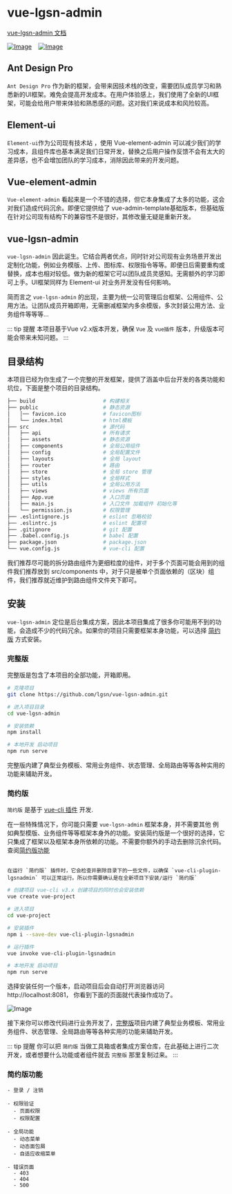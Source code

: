 # vue-lgsn-admin

[vue-lgsn-admin 文档](https://lgsn.github.io/vue-lgsn-admin-docs/)

[![Image](https://img.shields.io/badge/2.6.11-vue-brightgreen)]()&nbsp; &nbsp; [![Image](https://img.shields.io/badge/2.15.1-element--ui-brightgreen)]()

## Ant Design Pro
 `Ant Design Pro` 作为新的框架，会带来因技术栈的改变，需要团队成员学习和熟悉新的UI框架。难免会提高开发成本。在用户体验感上，我们使用了全新的UI框架，可能会给用户带来体验和熟悉感的问题。这对我们来说成本和风险较高。

## Element-ui
 `Element-ui`作为公司现有技术站 ，使用 Vue-element-admin 可以减少我们的学习成本，且组件库也基本满足我们日常开发，替换之后用户操作反馈不会有太大的差异感，也不会增加团队的学习成本，消除因此带来的开发问题。

## Vue-element-admin
 `Vue-element-admin` 看起来是一个不错的选择，但它本身集成了太多的功能，这会对我们造成代码沉余。即便它提供给了 vue-admin-template基础版本，但基础版在针对公司现有结构下的兼容性不是很好，其修改量无疑是重新开发。

## vue-lgsn-admin
 `vue-lgsn-admin` 因此诞生。它结合两者优点，同时针对公司现有业务场景开发出定制化功能，例如业务模版、上传、图标库、权限指令等等。即便日后需要重构或替换，成本也相对较低。做为新的框架它可以团队成员灵感知。无需额外的学习即可上手。UI框架同样为 Element-ui 对业务开发没有任何影响。

简而言之 `vue-lgsn-admin` 的出现，主要为统一公司管理后台框架、公用组件、公用方法。让团队成员开箱即用，无需删减框架内多余模版，多次封装公用方法、业务组件等等等...

::: tip 提醒
本项目基于Vue v2.x版本开发，确保 `Vue` 及 `vue插件` 版本，升级版本可能会带来未知问题。
:::

## 目录结构
本项目已经为你生成了一个完整的开发框架，提供了涵盖中后台开发的各类功能和坑位，下面是整个项目的目录结构。
```bash javascript:no-line-numbers
├── build                      # 构建相关
├── public                     # 静态资源
│   │── favicon.ico            # favicon图标
│   └── index.html             # html模板
├── src                        # 源代码
│   ├── api                    # 所有请求
│   ├── assets                 # 静态资源
│   ├── components             # 全局公用组件
│   ├── config                 # 全局配置文件
│   ├── layouts                # 全局 layout
│   ├── router                 # 路由
│   ├── store                  # 全局 store 管理
│   ├── styles                 # 全局样式
│   ├── utils                  # 全局公用方法
│   ├── views                  # views 所有页面
│   ├── App.vue                # 入口页面
│   ├── main.js                # 入口文件 加载组件 初始化等
│   └── permission.js          # 权限管理
├── .eslintignore.js           # eslint 忽略校验
├── .eslintrc.js               # eslint 配置项
├── .gitignore                 # git 配置
├── .babel.config.js           # babel 配置
├── package.json               # package.json
└── vue.config.js              # vue-cli 配置
```

我们推荐尽可能的拆分路由组件为更细粒度的组件，对于多个页面可能会用到的组件我们推荐放到 src/components 中，对于只是被单个页面依赖的（区块）组件，我们推荐就近维护到路由组件文件夹下即可。

## 安装
`vue-lgsn-admin` 定位是后台集成方案，因此本项目集成了很多你可能用不到的功能，会造成不少的代码冗余。如果你的项目只需要框架本身功能，可以选择 [简约版]() 方式安装。

### 完整版
完整版是包含了本项目的全部功能，开箱即用。

```bash javascript:no-line-numbers
# 克隆项目
git clone https://github.com/lgsn/vue-lgsn-admin.git

# 进入项目目录
cd vue-lgsn-admin

# 安装依赖
npm install

# 本地开发 启动项目
npm run serve
```
完整版内建了典型业务模板、常用业务组件、状态管理、全局路由等等各种实用的功能来辅助开发。


### 简约版

`简约版` 是基于 [vue-cli 插件](https://cli.vuejs.org/zh/dev-guide/plugin-dev.html) 开发.

在一些特殊情况下，你可能只需要 `vue-lgsn-admin` 框架本身，并不需要其他 例如典型模版、业务组件等等框架本身外的功能。安装简约版是一个很好的选择，它只集成了框架以及框架本身所依赖的功能。不需要你额外的手动去删除沉余代码。查阅[简约版功能](https://lgsn.github.io/vue-lgsn-admin-docs/guide/#简约版功能)

``` danger 警告

在运行 `简约版` 插件时，它会检查并删除目录下的一些文件，以确保 `vue-cli-plugin-lgsnadmin` 可以正常运行。所以你需要确认是在全新项目下安装/运行 `简约版`

```

```bash javascript:no-line-numbers
# 创建项目 vue-cli v3.x 创建项目的同时也会安装依赖
vue create vue-project

# 进入项目
cd vue-project

# 安装插件
npm i --save-dev vue-cli-plugin-lgsnadmin

# 运行插件
vue invoke vue-cli-plugin-lgsnadmin

# 本地开发 启动项目
npm run serve
```

选择安装任何一个版本，启动项目后会自动打开浏览器访问 http://localhost:8081， 你看到下面的页面就代表操作成功了。

![Image](https://lgsn.github.io/vue-lgsn-admin-docs/assets/login.39a1ddab.jpg)

接下来你可以修改代码进行业务开发了，[完整版](https://lgsn.github.io/vue-element-pro-docs/guide/#完整版)项目内建了典型业务模板、常用业务组件、状态管理、全局路由等等各种实用的功能来辅助开发。

::: tip 提醒
你可以把 `简约版` 当做工具箱或者集成方案仓库，在此基础上进行二次开发，或者想要什么功能或者组件就去 `完整版` 那里复制过来。
:::

### 简约版功能

```javascript:no-line-numbers
- 登录 / 注销

- 权限验证
  - 页面权限
  - 权限配置

- 全局功能
  - 动态菜单
  - 动态面包屑
  - 自适应收缩菜单

- 错误页面
  - 403
  - 404
  - 500

```
